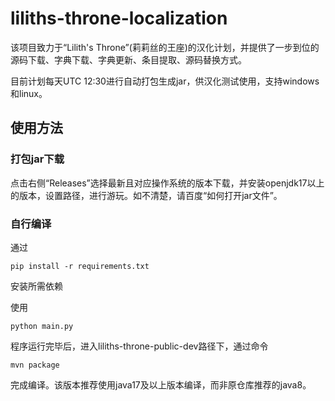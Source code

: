 # liliths-throne-localization
该项目致力于“Lilith's Throne”(莉莉丝的王座)的汉化计划，并提供了一步到位的源码下载、字典下载、字典更新、条目提取、源码替换方式。

目前计划每天UTC 12:30进行自动打包生成jar，供汉化测试使用，支持windows和linux。

## 使用方法
### 打包jar下载
点击右侧“Releases”选择最新且对应操作系统的版本下载，并安装openjdk17以上的版本，设置路径，进行游玩。如不清楚，请百度“如何打开jar文件”。

### 自行编译
通过
``` shell
pip install -r requirements.txt
```
安装所需依赖

使用
``` shell
python main.py
```
程序运行完毕后，进入liliths-throne-public-dev路径下，通过命令
``` shell
mvn package
```
完成编译。该版本推荐使用java17及以上版本编译，而非原仓库推荐的java8。